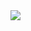 <!--### Hi there 👋-->
<!--<img src="https://www.codewars.com/users/Losina24/badges/large" styles="margin: 0 auto;">-->

<img align="center" src="https://i.imgur.com/Uujriip.gif">
 
<!--
**Losina24/Losina24** is  a ✨ _special_ ✨ repository because its `README.md` (this file) appears on your GitHub profile.

Here are some ideas to get you started:
- 🔭 I’m currently working on ...
- 🌱 I’m currently learning ...
- 👯 I’m looking to collaborate on ...
- 🤔 I’m looking for help with ...
- 💬 Ask me about ...
- 📫 How to reach me: ...
- 😄 Pronouns: ...
- ⚡ Fun fact: ...
-->
